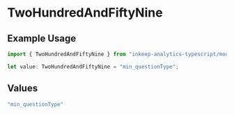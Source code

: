 # TwoHundredAndFiftyNine

## Example Usage

```typescript
import { TwoHundredAndFiftyNine } from "inkeep-analytics-typescript/models/operations";

let value: TwoHundredAndFiftyNine = "min_questionType";
```

## Values

```typescript
"min_questionType"
```